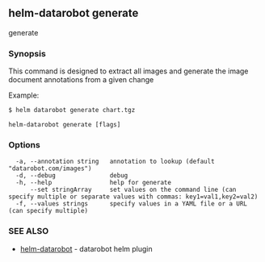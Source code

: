 ## helm-datarobot generate

generate

### Synopsis



This command is designed to extract all images and generate the image document annotations from a given change

Example:
```sh
$ helm datarobot generate chart.tgz

```

```
helm-datarobot generate [flags]
```

### Options

```
  -a, --annotation string   annotation to lookup (default "datarobot.com/images")
  -d, --debug               debug
  -h, --help                help for generate
      --set stringArray     set values on the command line (can specify multiple or separate values with commas: key1=val1,key2=val2)
  -f, --values strings      specify values in a YAML file or a URL (can specify multiple)
```

### SEE ALSO

* [helm-datarobot](helm-datarobot.md)	 - datarobot helm plugin

